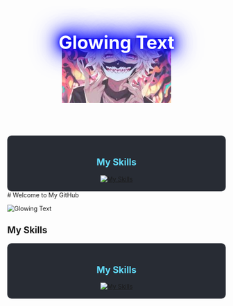 <div style="position: relative; width: 100%; height: 300px; overflow: hidden; text-align: center;">
  <img src="images.jpg" alt="Cool Background GIF" style="position: absolute; top: 50%; left: 50%; width: 50%; height: 50%; transform: translate(-50%, -50%); object-fit: cover; opacity: 0.8;">
  <h1 style="position: relative; z-index: 1; font-size: 3em; color: #fff; text-shadow: 0 0 10px #00f, 0 0 20px #00f, 0 0 30px #00f, 0 0 40px #00f, 0 0 50px #00f, 0 0 60px #00f, 0 0 70px #00f;">
    Glowing Text
  </h1>
</div>
<div style="text-align: center; background-color: #282c34; padding: 20px; border-radius: 10px;">
  <h2 style="color: #61dafb;">My Skills</h2>
  <a href="https://skillicons.dev">
    <img src="https://skillicons.dev/icons?i=js,html,css,wasm" alt="My Skills">
  </a>
</div>
# Welcome to My GitHub

![Glowing Text](https://your-repository-link/your-image-file.png)

## My Skills

<div style="text-align: center; background-color: #282c34; padding: 20px; border-radius: 10px;">
  <h2 style="color: #61dafb;">My Skills</h2>
  <a href="https://skillicons.dev">
    <img src="https://skillicons.dev/icons?i=js,html,css,wasm" alt="My Skills">
  </a>
</div>
